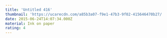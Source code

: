 ```yaml
---
title: 'Untitled 416'
thumbnail: 'https://ucarecdn.com/a85b3a07-f9e1-47b3-9f02-415646470b27/'
date: 2015-06-24T14:07:34.000Z
material: Ink on paper
rating: 4
---
```

